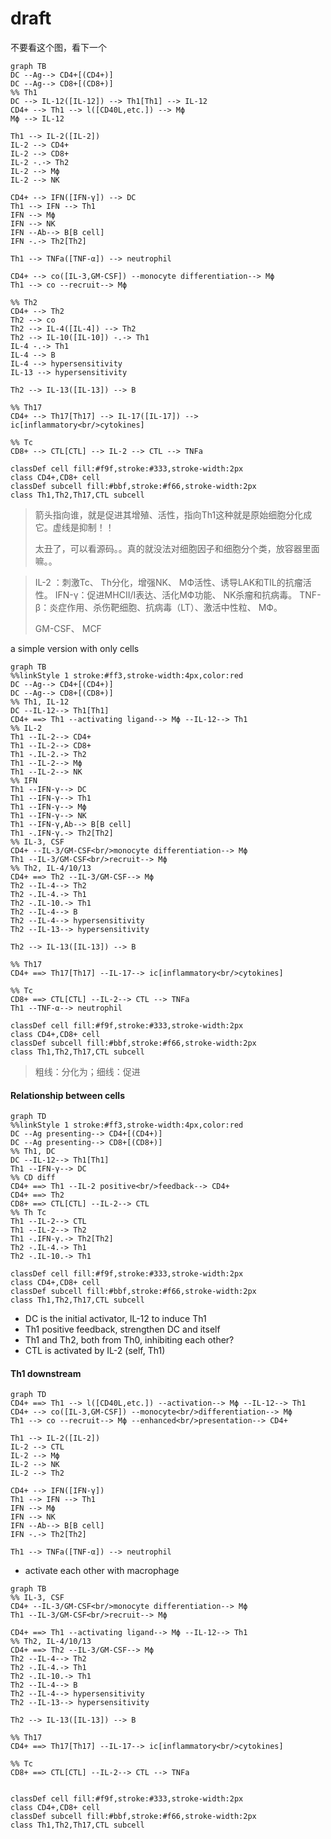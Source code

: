 # draft

不要看这个图，看下一个

```mermaid
graph TB
DC --Ag--> CD4+[(CD4+)]
DC --Ag--> CD8+[(CD8+)]
%% Th1
DC --> IL-12([IL-12]) --> Th1[Th1] --> IL-12
CD4+ --> Th1 --> l([CD40L,etc.]) --> Mϕ
Mϕ --> IL-12

Th1 --> IL-2([IL-2])
IL-2 --> CD4+
IL-2 --> CD8+
IL-2 -.-> Th2
IL-2 --> Mϕ
IL-2 --> NK

CD4+ --> IFN([IFN-γ]) --> DC
Th1 --> IFN --> Th1
IFN --> Mϕ
IFN --> NK
IFN --Ab--> B[B cell]
IFN -.-> Th2[Th2]

Th1 --> TNFa([TNF-α]) --> neutrophil

CD4+ --> co([IL-3,GM-CSF]) --monocyte differentiation--> Mϕ
Th1 --> co --recruit--> Mϕ

%% Th2
CD4+ --> Th2 
Th2 --> co
Th2 --> IL-4([IL-4]) --> Th2
Th2 --> IL-10([IL-10]) -.-> Th1
IL-4 -.-> Th1
IL-4 --> B
IL-4 --> hypersensitivity
IL-13 --> hypersensitivity

Th2 --> IL-13([IL-13]) --> B

%% Th17
CD4+ --> Th17[Th17] --> IL-17([IL-17]) --> ic[inflammatory<br/>cytokines]

%% Tc
CD8+ --> CTL[CTL] --> IL-2 --> CTL --> TNFa

classDef cell fill:#f9f,stroke:#333,stroke-width:2px
class CD4+,CD8+ cell
classDef subcell fill:#bbf,stroke:#f66,stroke-width:2px
class Th1,Th2,Th17,CTL subcell
```

> 箭头指向谁，就是促进其增殖、活性，指向Th1这种就是原始细胞分化成它。虚线是抑制！！
>
> 太丑了，可以看源码。。真的就没法对细胞因子和细胞分个类，放容器里面嘛。。

> IL-2 ：刺激Tc、 Th分化，增强NK、 MФ活性、诱导LAK和TIL的抗瘤活性。
> IFN-γ：促进MHCⅡ/Ⅰ表达、活化MФ功能、 NK杀瘤和抗病毒。
> TNF-β：炎症作用、杀伤靶细胞、抗病毒（LT）、激活中性粒、 MФ。  
>
> GM-CSF、 MCF  

a simple version with only cells

```mermaid
graph TB
%%linkStyle 1 stroke:#ff3,stroke-width:4px,color:red
DC --Ag--> CD4+[(CD4+)]
DC --Ag--> CD8+[(CD8+)]
%% Th1, IL-12
DC --IL-12--> Th1[Th1]
CD4+ ==> Th1 --activating ligand--> Mϕ --IL-12--> Th1
%% IL-2
Th1 --IL-2--> CD4+
Th1 --IL-2--> CD8+
Th1 -.IL-2.-> Th2
Th1 --IL-2--> Mϕ
Th1 --IL-2--> NK
%% IFN
Th1 --IFN-γ--> DC
Th1 --IFN-γ--> Th1
Th1 --IFN-γ--> Mϕ
Th1 --IFN-γ--> NK
Th1 --IFN-γ,Ab--> B[B cell]
Th1 -.IFN-γ.-> Th2[Th2]
%% IL-3, CSF
CD4+ --IL-3/GM-CSF<br/>monocyte differentiation--> Mϕ
Th1 --IL-3/GM-CSF<br/>recruit--> Mϕ
%% Th2, IL-4/10/13
CD4+ ==> Th2 --IL-3/GM-CSF--> Mϕ
Th2 --IL-4--> Th2
Th2 -.IL-4.-> Th1
Th2 -.IL-10.-> Th1
Th2 --IL-4--> B
Th2 --IL-4--> hypersensitivity
Th2 --IL-13--> hypersensitivity

Th2 --> IL-13([IL-13]) --> B

%% Th17
CD4+ ==> Th17[Th17] --IL-17--> ic[inflammatory<br/>cytokines]

%% Tc
CD8+ ==> CTL[CTL] --IL-2--> CTL --> TNFa
Th1 --TNF-α--> neutrophil

classDef cell fill:#f9f,stroke:#333,stroke-width:2px
class CD4+,CD8+ cell
classDef subcell fill:#bbf,stroke:#f66,stroke-width:2px
class Th1,Th2,Th17,CTL subcell
```

> 粗线：分化为；细线：促进





#### Relationship between cells

```mermaid
graph TD
%%linkStyle 1 stroke:#ff3,stroke-width:4px,color:red
DC --Ag presenting--> CD4+[(CD4+)]
DC --Ag presenting--> CD8+[(CD8+)]
%% Th1, DC
DC --IL-12--> Th1[Th1]
Th1 --IFN-γ--> DC
%% CD diff
CD4+ ==> Th1 --IL-2 positive<br/>feedback--> CD4+
CD4+ ==> Th2
CD8+ ==> CTL[CTL] --IL-2--> CTL
%% Th Tc
Th1 --IL-2--> CTL
Th1 --IL-2--> Th2
Th1 -.IFN-γ.-> Th2[Th2]
Th2 -.IL-4.-> Th1
Th2 -.IL-10.-> Th1

classDef cell fill:#f9f,stroke:#333,stroke-width:2px
class CD4+,CD8+ cell
classDef subcell fill:#bbf,stroke:#f66,stroke-width:2px
class Th1,Th2,Th17,CTL subcell
```

- DC is the initial activator, IL-12 to induce Th1
- Th1 positive feedback, strengthen DC and itself
- Th1 and Th2, both from Th0, inhibiting each other?
- CTL is activated by IL-2 (self, Th1)

#### Th1 downstream

```mermaid
graph TD
CD4+ ==> Th1 --> l([CD40L,etc.]) --activation--> Mϕ --IL-12--> Th1
CD4+ --> co([IL-3,GM-CSF]) --monocyte<br/>differentiation--> Mϕ
Th1 --> co --recruit--> Mϕ --enhanced<br/>presentation--> CD4+

Th1 --> IL-2([IL-2])
IL-2 --> CTL
IL-2 --> Mϕ
IL-2 --> NK
IL-2 --> Th2

CD4+ --> IFN([IFN-γ])
Th1 --> IFN --> Th1
IFN --> Mϕ
IFN --> NK
IFN --Ab--> B[B cell]
IFN -.-> Th2[Th2]

Th1 --> TNFa([TNF-α]) --> neutrophil
```

- activate each other with macrophage



```mermaid
graph TB
%% IL-3, CSF
CD4+ --IL-3/GM-CSF<br/>monocyte differentiation--> Mϕ
Th1 --IL-3/GM-CSF<br/>recruit--> Mϕ

CD4+ ==> Th1 --activating ligand--> Mϕ --IL-12--> Th1
%% Th2, IL-4/10/13
CD4+ ==> Th2 --IL-3/GM-CSF--> Mϕ
Th2 --IL-4--> Th2
Th2 -.IL-4.-> Th1
Th2 -.IL-10.-> Th1
Th2 --IL-4--> B
Th2 --IL-4--> hypersensitivity
Th2 --IL-13--> hypersensitivity

Th2 --> IL-13([IL-13]) --> B

%% Th17
CD4+ ==> Th17[Th17] --IL-17--> ic[inflammatory<br/>cytokines]

%% Tc
CD8+ ==> CTL[CTL] --IL-2--> CTL --> TNFa


classDef cell fill:#f9f,stroke:#333,stroke-width:2px
class CD4+,CD8+ cell
classDef subcell fill:#bbf,stroke:#f66,stroke-width:2px
class Th1,Th2,Th17,CTL subcell
```








